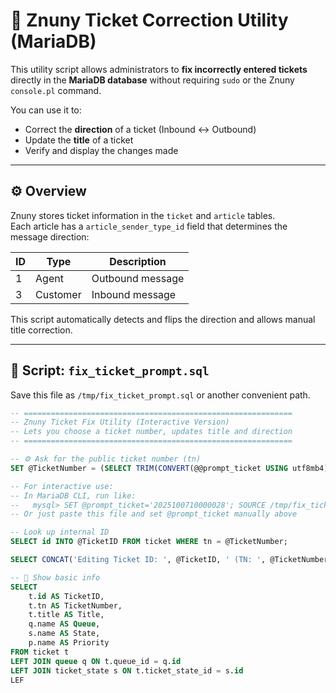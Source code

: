 # 🧩 Znuny Ticket Correction Utility (MariaDB)

This utility script allows administrators to **fix incorrectly entered tickets** directly in the **MariaDB database** without requiring `sudo` or the Znuny `console.pl` command.

You can use it to:
- Correct the **direction** of a ticket (Inbound ↔ Outbound)
- Update the **title** of a ticket
- Verify and display the changes made

---

## ⚙️ Overview

Znuny stores ticket information in the `ticket` and `article` tables.  
Each article has a `article_sender_type_id` field that determines the message direction:

| ID | Type      | Description          |
|----|------------|----------------------|
| 1  | Agent      | Outbound message     |
| 3  | Customer   | Inbound message      |

This script automatically detects and flips the direction and allows manual title correction.

---

## 📄 Script: `fix_ticket_prompt.sql`

Save this file as `/tmp/fix_ticket_prompt.sql` or another convenient path.

```sql
-- ============================================================
-- Znuny Ticket Fix Utility (Interactive Version)
-- Lets you choose a ticket number, updates title and direction
-- ============================================================

-- ⚙️ Ask for the public ticket number (tn)
SET @TicketNumber = (SELECT TRIM(CONVERT(@@prompt_ticket USING utf8mb4)));

-- For interactive use:
-- In MariaDB CLI, run like:
--   mysql> SET @prompt_ticket='2025100710000028'; SOURCE /tmp/fix_ticket_prompt.sql;
-- Or just paste this file and set @prompt_ticket manually above

-- Look up internal ID
SELECT id INTO @TicketID FROM ticket WHERE tn = @TicketNumber;

SELECT CONCAT('Editing Ticket ID: ', @TicketID, ' (TN: ', @TicketNumber, ')') AS Info;

-- 🧩 Show basic info
SELECT 
    t.id AS TicketID,
    t.tn AS TicketNumber,
    t.title AS Title,
    q.name AS Queue,
    s.name AS State,
    p.name AS Priority
FROM ticket t
LEFT JOIN queue q ON t.queue_id = q.id
LEFT JOIN ticket_state s ON t.ticket_state_id = s.id
LEF
